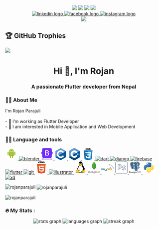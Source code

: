 <div align="center">
   <img height="200" src="https://y.yarn.co/40ef945e-7263-4e3a-b38f-826dcc071b59_text.gif" />
   <img height="200" src="https://media3.giphy.com/media/l0IylSajlbPRFxH8Y/giphy.gif?cid=6c09b952mld3z244sz8yrm401x2c6hnh2e2fagz999ic1gt6&ep=v1_internal_gif_by_id&rid=giphy.gif&ct=g" />
   <img height="200" src="https://y.yarn.co/daa13d60-24d7-4779-a97b-c0985c695462_text.gif" />
   <img height="200" src="https://y.yarn.co/4b7a18ec-2445-4a80-81ae-a898b1959ad1_text.gif" />

</div>

<div align="center">
  <a href="https://www.linkedin.com/in/rojan-parajuli-15692825b" target="_blank">
    <img src="https://img.shields.io/static/v1?message=LinkedIn&logo=linkedin&label=&color=0077B5&logoColor=white&labelColor=&style=for-the-badge" height="25" alt="linkedin logo"  />
  </a>
  <a href="https://www.facebook.com/rojan.parajuli.104" target="_blank">
    <img src="https://img.shields.io/badge/Facebook-1877F2?style=for-the-badge&logo=facebook&logoColor=white" height="25" alt="facebook logo"  />
  </a>
  <a href="https://instagram.com/rojan_parajuly" target="_blank">
    <img src="https://img.shields.io/static/v1?message=Instagram&logo=instagram&label=&color=E4405F&logoColor=white&labelColor=&style=for-the-badge" height="25" alt="instagram logo"  />
  </a>
</div>

<div align="center">
  <img src="https://visitor-badge.laobi.icu/badge?page_id=rojanparajuli&"  />
</div>

## 🏆 GitHub Trophies
![](https://github-profile-trophy.vercel.app/?username=rojanparajuli=&theme=radical&no-frame=false&no-bg=false&margin-w=4)

<!-- Proudly created with GPRM ( https://gprm.itsvg.in ) -->

<h1 align="center">Hi 👋, I'm Rojan</h1>
<h3 align="center">A passionate Flutter developer from Nepal</h3>
<h3 align="left">👩‍💻  About Me</h3>

<p align="left">I'm Rojan Parajuli<br><br>- 🔭 I’m working as Flutter Developer<br>- 💯 I am interested in Mobile Application and Web Development</p>

<h3 align="left">🧑‍💻 Language and tools</h3>
<p align="left"> 
  <a href="https://developer.android.com" target="_blank" rel="noreferrer"> <img src="https://raw.githubusercontent.com/devicons/devicon/master/icons/android/android-original-wordmark.svg" alt="android" width="40" height="40"/> </a> <a href="https://www.blender.org/" target="_blank" rel="noreferrer"> <img src="https://download.blender.org/branding/community/blender_community_badge_white.svg" alt="blender" width="40" height="40"/> </a> <a href="https://getbootstrap.com" target="_blank" rel="noreferrer"> <img src="https://raw.githubusercontent.com/devicons/devicon/master/icons/bootstrap/bootstrap-plain-wordmark.svg" alt="bootstrap" width="40" height="40"/> </a> <a href="https://www.cprogramming.com/" target="_blank" rel="noreferrer"> <img src="https://raw.githubusercontent.com/devicons/devicon/master/icons/c/c-original.svg" alt="c" width="40" height="40"/> </a> <a href="https://www.w3schools.com/cpp/" target="_blank" rel="noreferrer"> <img src="https://raw.githubusercontent.com/devicons/devicon/master/icons/cplusplus/cplusplus-original.svg" alt="cplusplus" width="40" height="40"/> </a> <a href="https://www.w3schools.com/css/" target="_blank" rel="noreferrer"> <img src="https://raw.githubusercontent.com/devicons/devicon/master/icons/css3/css3-original-wordmark.svg" alt="css3" width="40" height="40"/> </a> <a href="https://dart.dev" target="_blank" rel="noreferrer"> <img src="https://www.vectorlogo.zone/logos/dartlang/dartlang-icon.svg" alt="dart" width="40" height="40"/> </a> <a href="https://www.djangoproject.com/" target="_blank" rel="noreferrer"> <img src="https://cdn.worldvectorlogo.com/logos/django.svg" alt="django" width="40" height="40"/> </a> <a href="https://firebase.google.com/" target="_blank" rel="noreferrer"> <img src="https://www.vectorlogo.zone/logos/firebase/firebase-icon.svg" alt="firebase" width="40" height="40"/> </a> <a href="https://flutter.dev" target="_blank" rel="noreferrer"> <img src="https://www.vectorlogo.zone/logos/flutterio/flutterio-icon.svg" alt="flutter" width="40" height="40"/> </a> <a href="https://git-scm.com/" target="_blank" rel="noreferrer"> <img src="https://www.vectorlogo.zone/logos/git-scm/git-scm-icon.svg" alt="git" width="40" height="40"/> </a> <a href="https://www.w3.org/html/" target="_blank" rel="noreferrer"> <img src="https://raw.githubusercontent.com/devicons/devicon/master/icons/html5/html5-original-wordmark.svg" alt="html5" width="40" height="40"/> </a> <a href="https://www.adobe.com/in/products/illustrator.html" target="_blank" rel="noreferrer"> <img src="https://www.vectorlogo.zone/logos/adobe_illustrator/adobe_illustrator-icon.svg" alt="illustrator" width="40" height="40"/> </a> <a href="https://www.linux.org/" target="_blank" rel="noreferrer"> <img src="https://raw.githubusercontent.com/devicons/devicon/master/icons/linux/linux-original.svg" alt="linux" width="40" height="40"/> </a> <a href="https://www.mongodb.com/" target="_blank" rel="noreferrer"> <img src="https://raw.githubusercontent.com/devicons/devicon/master/icons/mongodb/mongodb-original-wordmark.svg" alt="mongodb" width="40" height="40"/> </a> <a href="https://www.mysql.com/" target="_blank" rel="noreferrer"> <img src="https://raw.githubusercontent.com/devicons/devicon/master/icons/mysql/mysql-original-wordmark.svg" alt="mysql" width="40" height="40"/> </a> <a href="https://www.photoshop.com/en" target="_blank" rel="noreferrer"> <img src="https://raw.githubusercontent.com/devicons/devicon/master/icons/photoshop/photoshop-line.svg" alt="photoshop" width="40" height="40"/> </a> <a href="https://www.postgresql.org" target="_blank" rel="noreferrer"> <img src="https://raw.githubusercontent.com/devicons/devicon/master/icons/postgresql/postgresql-original-wordmark.svg" alt="postgresql" width="40" height="40"/> </a> <a href="https://www.python.org" target="_blank" rel="noreferrer"> <img src="https://raw.githubusercontent.com/devicons/devicon/master/icons/python/python-original.svg" alt="python" width="40" height="40"/> </a> <a href="https://www.adobe.com/products/xd.html" target="_blank" rel="noreferrer"> <img src="https://cdn.worldvectorlogo.com/logos/adobe-xd.svg" alt="xd" width="40" height="40"/> </a>
</p>
<p><img align="left" src="https://github-readme-stats.vercel.app/api/top-langs?username=rojanparajuli&show_icons=true&locale=en&layout=compact" alt="rojanparajuli" /></p>

<p>&nbsp;<img align="center" src="https://github-readme-stats.vercel.app/api?username=rojanparajuli&show_icons=true&locale=en" alt="rojanparajuli" /></p>

<p><img align="center" src="https://github-readme-streak-stats.herokuapp.com/?user=rojanparajuli&" alt="rojanparajuli" /></p>

<h3 align="left">🔥   My Stats :</h3>

<div align="center">
  <img src="https://github-readme-stats.vercel.app/api?username=rojanparajuli&hide_title=false&hide_rank=false&show_icons=true&include_all_commits=true&count_private=true&disable_animations=false&theme=dracula&locale=en&hide_border=false&order=1" height="150" alt="stats graph"  />
  <img src="https://github-readme-stats.vercel.app/api/top-langs?username=rojanparajuli&locale=en&hide_title=false&layout=compact&card_width=320&langs_count=5&theme=dracula&hide_border=false&order=2" height="150" alt="languages graph"  />
  <img src="https://streak-stats.demolab.com?user=rojanparajuli&locale=en&mode=daily&theme=dracula&hide_border=false&border_radius=5&order=3" height="150" alt="streak graph"  />
</div>
